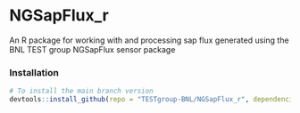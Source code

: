 # NGSapFlux_r
An R package for working with and processing sap flux generated using the BNL TEST group NGSapFlux sensor package


### Installation
``` r
# To install the main branch version
devtools::install_github(repo = "TESTgroup-BNL/NGSapFlux_r", dependencies=TRUE)
```
